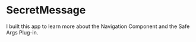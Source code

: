 # SecretMessage
I built this app to learn more about the Navigation Component and the Safe Args Plug-in.
